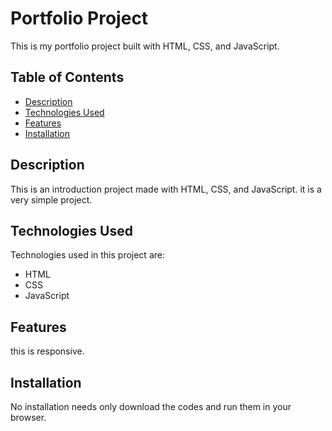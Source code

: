 # Portfolio Project

This is my portfolio project built with HTML, CSS, and JavaScript.

## Table of Contents

- [Description](#description)
- [Technologies Used](#technologies-used)
- [Features](#features)
- [Installation](#installation)

## Description

This is an introduction project made with HTML, CSS, and JavaScript.
it is a very simple project.

## Technologies Used
Technologies used in this project are:
- HTML
- CSS
- JavaScript

## Features
this is responsive.

## Installation
No installation needs only download the codes and run them in your browser.
